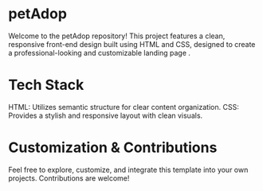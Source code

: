 # petAdop

Welcome to the petAdop repository! This project features a clean, responsive front-end design built using HTML and CSS, designed to create a professional-looking and customizable landing page .

# Tech Stack

HTML: Utilizes semantic structure for clear content organization.
CSS: Provides a stylish and responsive layout with clean visuals.

# Customization & Contributions

Feel free to explore, customize, and integrate this template into your own projects. Contributions are welcome!
